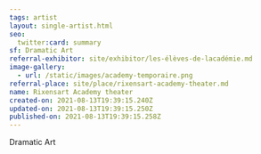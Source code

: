 ```yaml
---
tags: artist
layout: single-artist.html
seo:
  twitter:card: summary
sf: Dramatic Art
referral-exhibitor: site/exhibitor/les-élèves-de-lacadémie.md
image-gallery:
  - url: /static/images/academy-temporaire.png
referral-place: site/place/rixensart-academy-theater.md
name: Rixensart Academy theater
created-on: 2021-08-13T19:39:15.240Z
updated-on: 2021-08-13T19:39:15.250Z
published-on: 2021-08-13T19:39:15.258Z
---
```

Dramatic Art